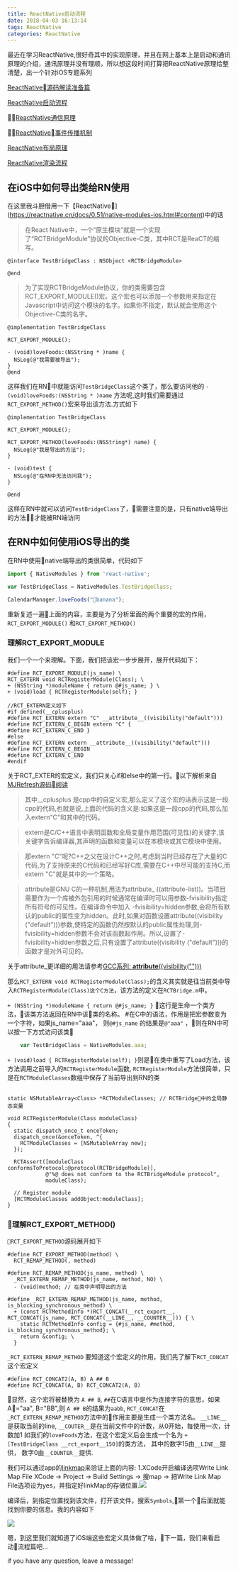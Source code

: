 ```yaml
---
title: ReactNative启动流程
date: 2018-04-03 16:13:14
tags: ReactNative
categories: ReactNative
---
```


最近在学习ReactNative,很好奇其中的实现原理，并且在网上基本上是启动和通讯原理的介绍，通讯原理并没有理顺，所以想这段时间打算把ReactNative原理给整清楚，出一个针对iOS专题系列

[ReactNative源码解读准备篇]()

[ReactNative启动流程]()

[ReactNative通信原理]()

[ReactNative事件传播机制]()

[ReactNative布局原理]()

[ReactNative渲染流程]()


## 在iOS中如何导出类给RN使用
    
在这里我斗胆借用一下【ReactNative](https://reactnative.cn/docs/0.51/native-modules-ios.html#content)中的话

> 在React Native中，一个“原生模块”就是一个实现了“RCTBridgeModule”协议的Objective-C类，其中RCT是ReaCT的缩写。

```objc
@interface TestBridgeClass : NSObject <RCTBridgeModule>

@end
```

>为了实现RCTBridgeModule协议，你的类需要包含RCT_EXPORT_MODULE()宏。这个宏也可以添加一个参数用来指定在Javascript中访问这个模块的名字。如果你不指定，默认就会使用这个Objective-C类的名字。

```objc
@implementation TestBridgeClass

RCT_EXPORT_MODULE();

- (void)loveFoods:(NSString * )name {
  NSLog(@"我需要被导出");
}
@end
```
这样我们在RN中就能访问`TestBridgeClass`这个类了，那么要访问他的 ` - (void)loveFoods:(NSString * )name ` 方法呢,这时我们需要通过`RCT_EXPORT_METHOD()`宏来导出该方法.方式如下

```objc
@implementation TestBridgeClass

RCT_EXPORT_MODULE();

RCT_EXPORT_METHOD(loveFoods:(NSString*) name) {
  NSLog(@"我是导出的方法");
}

- (void)test {
  NSLog(@"在RN中无法访问我");
}

@end
```

这样在RN中就可以访问`TestBridgeClass`了，需要注意的是，只有native端导出的方法才能被RN端访问

## 在RN中如何使用iOS导出的类
在RN中使用native端导出的类很简单，代码如下
```javascript
import { NativeModules } from 'react-native';

var TestBridgeClass = NativeModules.TestBridgeClass;

CalendarManager.loveFoods("banana");
```

重新复述一遍上面的内容，主要是为了分析里面的两个重要的宏的作用，`RCT_EXPORT_MODULE()` 和`RCT_EXPORT_METHOD()`


### 理解RCT_EXPORT_MODULE
我们一个一个来理解。下面，我们把该宏一步步展开，展开代码如下：

```objc
#define RCT_EXPORT_MODULE(js_name) \
RCT_EXTERN void RCTRegisterModule(Class); \
+ (NSString *)moduleName { return @#js_name; } \
+ (void)load { RCTRegisterModule(self); }

//RCT_EXTERN定义如下
#if defined(__cplusplus)
#define RCT_EXTERN extern "C" __attribute__((visibility("default")))
#define RCT_EXTERN_C_BEGIN extern "C" {
#define RCT_EXTERN_C_END }
#else
#define RCT_EXTERN extern __attribute__((visibility("default")))
#define RCT_EXTERN_C_BEGIN
#define RCT_EXTERN_C_END
#endif
```
关于RCT_EXTER的宏定义，我们只关心if和else中的第一行。以下解析来自[MJRefresh源码阅读](https://www.aliyun.com/jiaocheng/369170.html)

>其中__cplusplus 是cpp中的自定义宏,那么定义了这个宏的话表示这是一段cpp的代码,也就是说,上面的代码的含义是:如果这是一段cpp的代码,那么加入extern"C"和其中的代码。

>extern是C/C++语言中表明函数和全局变量作用范围(可见性)的关键字,该关键字告诉编译器,其声明的函数和变量可以在本模块或其它模块中使用。 

>那extern "C"呢?C++之父在设计C++之时,考虑到当时已经存在了大量的C代码,为了支持原来的C代码和已经写好C库,需要在C++中尽可能的支持C,而 extern "C"就是其中的一个策略。

>attribute是GNU C的一种机制,用法为attribute_ ((attribute-list))。当项目需要作为一个库被外包引用的时候通常在编译时可以用参数-fvisibility指定所有符号的可见性。在编译命令中加入 -fvisibility=hidden参数,会将所有默认的public的属性变为hidden。此时,如果对函数设置attribute((visibility ("default")))参数,使特定的函数仍然按默认的public属性处理,则-fvisibility=hidden参数不会对该函数起作用。所以,设置了-fvisibility=hidden参数之后,只有设置了attribute((visibility ("default")))的函数才是对外可见的。

关于attribute_更详细的用法请参考[GCC系列: __attribute__((visibility("")))](https://blog.csdn.net/veryitman/article/details/46756683)

那么`RCT_EXTERN void RCTRegisterModule(Class);`的含义其实就是往当前类中导入`RCTRegisterModule(Class)这个C方法`，该方法的定义在`RCTBridge.m`中。


`+ (NSString *)moduleName { return @#js_name; }` 这行是生命一个类方法，该类方法返回在RN中该类的名称。 #在C中的语法，作用是把宏参数变为一个字符，如果js_name="aaa"， 则`@#js_name` 的结果是`@"aaa"` ，则在RN中可以按一下方式访问该类

```javascript
    var TestBridgeClass = NativeModules.aaa;
```

`+ (void)load { RCTRegisterModule(self); }`则是在类中重写了Load方法，该方法调用之前导入的`RCTRegisterModule`函数, `RCTRegisterModule`方法很简单，只是在`RCTModuleClasses`数组中保存了当前导出到RN的类

```objc

static NSMutableArray<Class> *RCTModuleClasses; // RCTBridge中的全局静态变量

void RCTRegisterModule(Class moduleClass)
{
  static dispatch_once_t onceToken;
  dispatch_once(&onceToken, ^{
    RCTModuleClasses = [NSMutableArray new];
  });

  RCTAssert([moduleClass conformsToProtocol:@protocol(RCTBridgeModule)],
            @"%@ does not conform to the RCTBridgeModule protocol",
            moduleClass);

  // Register module
  [RCTModuleClasses addObject:moduleClass];
}
```

### 理解RCT_EXPORT_METHOD()
`RCT_EXPORT_METHOD`源码展开如下

```objc
#define RCT_EXPORT_METHOD(method) \
  RCT_REMAP_METHOD(, method)

#define RCT_REMAP_METHOD(js_name, method) \
  _RCT_EXTERN_REMAP_METHOD(js_name, method, NO) \
  - (void)method; // 在类中声明导出的方法

#define _RCT_EXTERN_REMAP_METHOD(js_name, method, is_blocking_synchronous_method) \
  + (const RCTMethodInfo *)RCT_CONCAT(__rct_export__, RCT_CONCAT(js_name, RCT_CONCAT(__LINE__, __COUNTER__))) { \
    static RCTMethodInfo config = {#js_name, #method, is_blocking_synchronous_method}; \
    return &config; \
  }
```
`_RCT_EXTERN_REMAP_METHOD` 要知道这个宏定义的作用，我们先了解下`RCT_CONCAT`这个宏定义

```objc
#define RCT_CONCAT2(A, B) A ## B
#define RCT_CONCAT(A, B) RCT_CONCAT2(A, B)
```
显然，这个宏将被替换为 `A ## B`, `##`在C语言中是作为连接字符的意思，如果A="aa", B="BB",则 `A ## B`的结果为`aabb`, `RCT_CONCAT`在`_RCT_EXTERN_REMAP_METHOD`方法中的作用主要是生成一个类方法名。 `__LINE__` 是获取当前的line, `__COUTER__`是在当前文件中的计数，从0开始，每使用一次，计数加1 如我们的`loveFoods`方法，在这个宏定义后会生成一个名为 `+ [TestBridgeClass __rct_export__150]`的类方法， 其中的数字15由`__LINE__`提供， 数字0由`__COUNTER__`提供.

我们可以通过app的[linkmap](http://blog.cnbang.net/tech/2296/)来验证上面的内容: 
1.XCode开启编译选项Write Link Map File
XCode -> Project -> Build Settings -> 搜map -> 把Write Link Map File选项设为yes，并指定好linkMap的存储位置.![](https://ws4.sinaimg.cn/large/006tNc79gy1fpziy6kdv8j31kg0fyn1a.jpg)

编译后，到指定位置找到该文件，打开该文件，搜索`Symbols`,第一个后面就能找到你要的信息。我的内容如下

![](https://ws1.sinaimg.cn/large/006tNc79gy1fpzj1uyemnj30iy03c77q.jpg)

嗯，到这里我们就知道了iOS端这些宏定义具体做了啥，下一篇，我们来看启动流程篇吧...

if you have any question, leave a message!